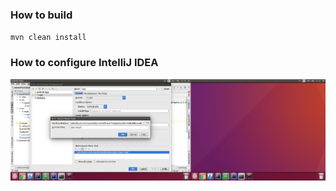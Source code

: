 ### How to build

 `mvn clean install`

### How to configure IntelliJ IDEA

![IntelliJ Configuration](https://raw.githubusercontent.com/dmitrykolesnikovich/mavenForAndroidExample/master/readme.png)
